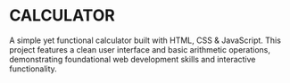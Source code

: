 # CALCULATOR
A simple yet functional calculator built with HTML, CSS &amp; JavaScript. This project features a clean user interface and basic arithmetic operations, demonstrating foundational web development skills and interactive functionality.
